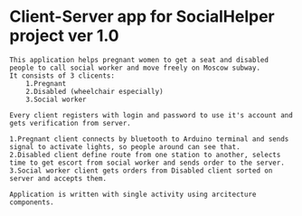 # Client-Server app for SocialHelper project ver 1.0
   
    This application helps pregnant women to get a seat and disabled people to call social worker and move freely on Moscow subway.
    It consists of 3 clicents:
        1.Pregnant
        2.Disabled (wheelchair especially)
        3.Social worker
        
    Every client registers with login and password to use it's account and gets verification from server.
    
    1.Pregnant client connects by bluetooth to Arduino terminal and sends signal to activate lights, so people around can see that.
    2.Disabled client define route from one station to another, selects time to get escort from social worker and sends order to the server.
    3.Social worker client gets orders from Disabled client sorted on server and accepts them.
    
    Application is written with single activity using arcitecture components.

